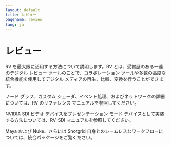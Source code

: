 ```yaml
---
layout: default
title: レビュー
pagename: review
lang: ja
---
```


# レビュー

RV を最大限に活用する方法について説明します。RV とは、受賞歴のある一連のデジタル レビュー ツールのことで、コラボレーション ツールや多数の高度な統合機能を使用してデジタル メディアの再生、比較、変換を行うことができます。

ノード グラフ、カスタム シェーダ、イベント処理、およびネットワークの詳細については、RV のリファレンス マニュアルを参照してください。

NVIDIA SDI ビデオ デバイスをプレゼンテーション モード デバイスとして実装する方法については、RV-SDI マニュアルを参照してください。

Maya および Nuke、さらには Shotgrid 自身とのシームレスなワークフローについては、統合パッケージをご覧ください。
